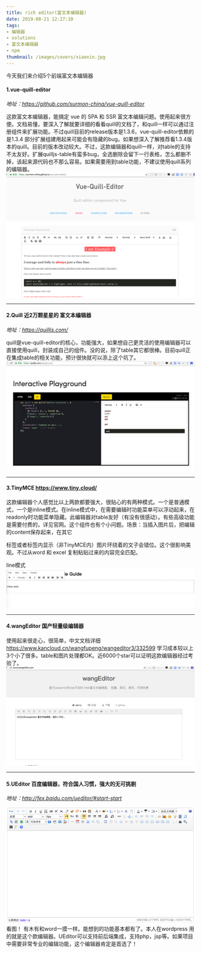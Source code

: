 ```yaml
---
title: rich editor(富文本编辑器)
date: 2019-08-21 12:27:10
tags: 
- 编辑器
- solutions
- 富文本编辑器
- npm
thumbnail: /images/covers/xiaoxin.jpg
---
```


今天我们来介绍5个前端富文本编辑器

#### 1.vue-quill-editor   
*地址：https://github.com/surmon-china/vue-quill-editor*

这款富文本编辑器，能搞定 vue 的 SPA 和 SSR 富文本编辑问题。使用起来很方便。文档易懂，要深入了解就要详细的看看quill的文档了，和quill一样可以通过注册组件来扩展功能。不过quill目前的release版本是1.3.6，vue-quill-editor依赖的是1.3.4 部分扩展组建用起来可能会有隐藏的bug。如果想深入了解推荐看1.3.4版本的quill。目前的版本改动较大。不过，这款编辑器和quill一样，对table的支持不太友好。扩展quilljs-table有蛮多bug，全选删除会留下一行表格，怎么都删不掉，该起来源代码也不那么容易。如果需要用到table功能，不建议使用quill系列的编辑器。
![](richEditor/quill1.png)

---
#### 2.Quill 近2万颗星星的 富文本编辑器 
*地址：https://quilljs.com/*

quill是vue-quill-editor的核心，功能强大，如果想自己更灵活的使用编辑器可以直接使用quill，封装成自己的组件。没的说，除了table其它都很棒。目前quill正在集成table的相关功能，预计很快就可以添上这个坑了。
![](richEditor/quill2.png)

---
#### 3.TinyMCE https://www.tiny.cloud/

这款编辑器个人感觉比以上两款都要强大，很贴心的有两种模式。一个是普通模式，一个是inline模式。在inline模式中，在需要编辑时功能菜单可以浮动起来，在readonly时功能菜单隐藏。此编辑器对table友好（有没有很感动）。有些高级功能是需要付费的，详见官网。这个组件也有个小问题。场景：当插入图片后，把编辑的content保存起来，在其它<div>标签或者<per>标签内显示（非TinyMCE内）图片环绕着的文子会错位。这个很影响美观。不过从word 和 excel 复制粘贴过来的内容完全匹配。
 
line模式
![](richEditor/quill3.png)

---
#### 4.wangEditor 国产轻量级编辑器

使用起来很走心，很简单，中文文档详细 https://www.kancloud.cn/wangfupeng/wangeditor3/332599  学习成本较以上3个小了很多。table和图片处理都OK。近6000个star可以证明这款编辑器经过考验了。
![](richEditor/quill4.png)

---
#### 5.UEditor 百度编辑器，符合国人习惯，强大的无可挑剔 
*地址：http://fex.baidu.com/ueditor/#start-start*

![](richEditor/quill5.png)
看图！ 有木有和word一摸一样。能想到的功能基本都有了。本人在wordpress 用的就是这个款编辑器。UEditor可以支持前后端集成，支持php，jsp等。如果项目中需要非常专业的编辑功能，这个编辑器肯定是首选了！
